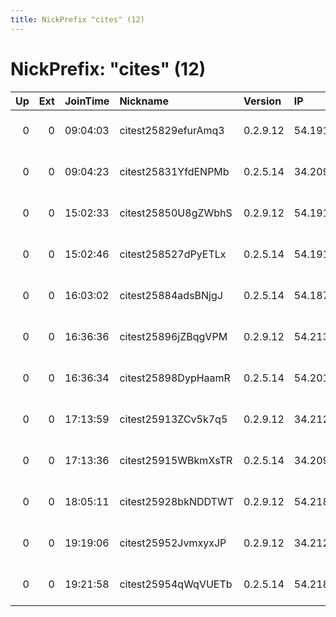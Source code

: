 ```yaml
---
title: NickPrefix "cites" (12)
---
```


# NickPrefix: "cites" (12)

|   Up |   Ext | JoinTime   | Nickname            | Version   | IP             | AS               | CC   |   ORp |   Dirp | OS    | Contact                 |   eFamMembers |
|-----:|------:|:-----------|:--------------------|:----------|:---------------|:-----------------|:-----|------:|-------:|:------|:------------------------|--------------:|
|    0 |     0 | 09:04:03   | citest25829efurAmq3 | 0.2.9.12  | 54.191.40.73   | Amazon.com, Inc. | us   |  9001 |      0 | Linux | root at example dot org |             1 |
|    0 |     0 | 09:04:23   | citest25831YfdENPMb | 0.2.5.14  | 34.209.215.39  | Amazon.com, Inc. | us   |  9001 |      0 | Linux | root at example dot org |             1 |
|    0 |     0 | 15:02:33   | citest25850U8gZWbhS | 0.2.9.12  | 54.191.89.131  | Amazon.com, Inc. | us   |  9001 |      0 | Linux | root at example dot org |             1 |
|    0 |     0 | 15:02:46   | citest258527dPyETLx | 0.2.5.14  | 54.191.69.98   | Amazon.com, Inc. | us   |  9001 |      0 | Linux | root at example dot org |             1 |
|    0 |     0 | 16:03:02   | citest25884adsBNjgJ | 0.2.5.14  | 54.187.128.4   | Amazon.com, Inc. | us   |  9001 |      0 | Linux | root at example dot org |             1 |
|    0 |     0 | 16:36:36   | citest25896jZBqgVPM | 0.2.9.12  | 54.213.217.142 | Amazon.com, Inc. | us   |  9001 |      0 | Linux | root at example dot org |             1 |
|    0 |     0 | 16:36:34   | citest25898DypHaamR | 0.2.5.14  | 54.201.124.163 | Amazon.com, Inc. | us   |  9001 |      0 | Linux | root at example dot org |             1 |
|    0 |     0 | 17:13:59   | citest25913ZCv5k7q5 | 0.2.9.12  | 34.212.23.196  | Amazon.com, Inc. | us   |  9001 |      0 | Linux | root at example dot org |             1 |
|    0 |     0 | 17:13:36   | citest25915WBkmXsTR | 0.2.5.14  | 34.209.72.178  | Amazon.com, Inc. | us   |  9001 |      0 | Linux | root at example dot org |             1 |
|    0 |     0 | 18:05:11   | citest25928bkNDDTWT | 0.2.9.12  | 54.218.234.38  | Amazon.com, Inc. | us   |  9001 |      0 | Linux | root at example dot org |             1 |
|    0 |     0 | 19:19:06   | citest25952JvmxyxJP | 0.2.9.12  | 34.212.28.196  | Amazon.com, Inc. | us   |  9001 |      0 | Linux | root at example dot org |             1 |
|    0 |     0 | 19:21:58   | citest25954qWqVUETb | 0.2.5.14  | 54.218.15.39   | Amazon.com, Inc. | us   |  9001 |      0 | Linux | root at example dot org |             1 |
